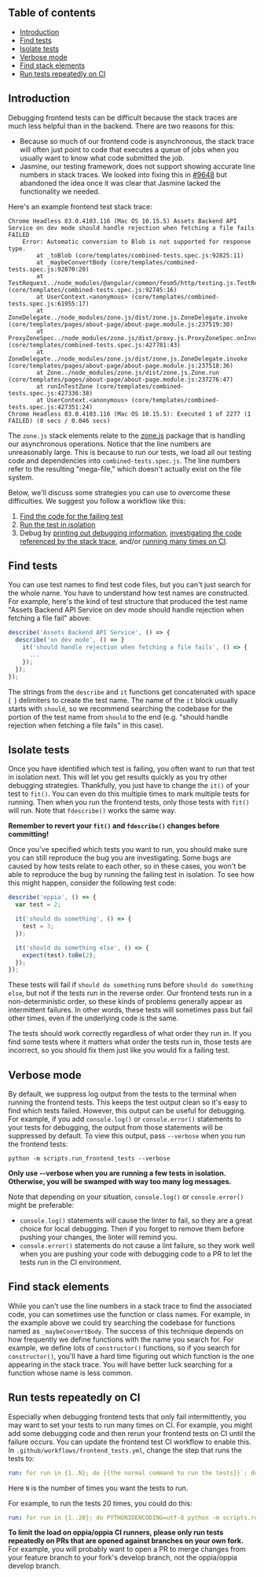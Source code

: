 ## Table of contents

* [Introduction](#introduction)
* [Find tests](#find-tests)
* [Isolate tests](#isolate-tests)
* [Verbose mode](#verbose-mode)
* [Find stack elements](#find-stack-elements)
* [Run tests repeatedly on CI](#run-tests-repeatedly-on-ci)

## Introduction

Debugging frontend tests can be difficult because the stack traces are much less helpful than in the backend. There are two reasons for this:

* Because so much of our frontend code is asynchronous, the stack trace will often just point to code that executes a queue of jobs when you usually want to know what code submitted the job.
* Jasmine, our testing framework, does not support showing accurate line numbers in stack traces. We looked into fixing this in [#9648](https://github.com/oppia/oppia/issues/9648) but abandoned the idea once it was clear that Jasmine lacked the functionality we needed.

Here's an example frontend test stack trace:

```text
Chrome Headless 83.0.4103.116 (Mac OS 10.15.5) Assets Backend API Service on dev mode should handle rejection when fetching a file fails FAILED
	Error: Automatic conversion to Blob is not supported for response type.
	    at _toBlob (core/templates/combined-tests.spec.js:92825:11)
	    at _maybeConvertBody (core/templates/combined-tests.spec.js:92870:20)
	    at TestRequest../node_modules/@angular/common/fesm5/http/testing.js.TestRequest.flush (core/templates/combined-tests.spec.js:92745:16)
	    at UserContext.<anonymous> (core/templates/combined-tests.spec.js:61955:17)
	    at ZoneDelegate../node_modules/zone.js/dist/zone.js.ZoneDelegate.invoke (core/templates/pages/about-page/about-page.module.js:237519:30)
	    at ProxyZoneSpec../node_modules/zone.js/dist/proxy.js.ProxyZoneSpec.onInvoke (core/templates/combined-tests.spec.js:427781:43)
	    at ZoneDelegate../node_modules/zone.js/dist/zone.js.ZoneDelegate.invoke (core/templates/pages/about-page/about-page.module.js:237518:36)
	    at Zone../node_modules/zone.js/dist/zone.js.Zone.run (core/templates/pages/about-page/about-page.module.js:237276:47)
	    at runInTestZone (core/templates/combined-tests.spec.js:427336:38)
	    at UserContext.<anonymous> (core/templates/combined-tests.spec.js:427351:24)
Chrome Headless 83.0.4103.116 (Mac OS 10.15.5): Executed 1 of 2277 (1 FAILED) (0 secs / 0.046 secs)
```

The `zone.js` stack elements relate to the [zone.js](https://github.com/angular/angular/tree/master/packages/zone.js) package that is handling our asynchronous operations. Notice that the line numbers are unreasonably large. This is because to run our tests, we load all our testing code and dependencies into `combined-tests.spec.js`. The line numbers refer to the resulting "mega-file," which doesn't actually exist on the file system.

Below, we'll discuss some strategies you can use to overcome these difficulties. We suggest you follow a workflow like this:

1. [Find the code for the failing test](#find-tests)
2. [Run the test in isolation](#isolate-tests)
3. Debug by [printing out debugging information](#verbose-mode), [investigating the code referenced by the stack trace](#find-stack-elements), and/or [running many times on CI](#run-tests-repeatedly-on-ci).

## Find tests

You can use test names to find test code files, but you can't just search for the whole name. You have to understand how test names are constructed. For example, here's the kind of test structure that produced the test name "Assets Backend API Service on dev mode should handle rejection when fetching a file fail" above:

```js
describe('Assets Backend API Service', () => {
  describe('on dev mode', () => }
    it('should handle rejection when fetching a file fails', () => {
      ...
    });
  });
});
```

The strings from the `describe` and `it` functions get concatenated with space (` `) delimiters to create the test name. The name of the `it` block usually starts with `should`, so we recommend searching the codebase for the portion of the test name from `should` to the end (e.g. "should handle rejection when fetching a file fails" in this case).

## Isolate tests

Once you have identified which test is failing, you often want to run that test in isolation next. This will let you get results quickly as you try other debugging strategies. Thankfully, you just have to change the `it()` of your test to `fit()`. You can even do this multiple times to mark multiple tests for running. Then when you run the frontend tests, only those tests with `fit()` will run. Note that `fdescribe()` works the same way.

**Remember to revert your `fit()` and `fdescribe()` changes before committing!**

Once you've specified which tests you want to run, you should make sure you can still reproduce the bug you are investigating. Some bugs are caused by how tests relate to each other, so in these cases, you won't be able to reproduce the bug by running the failing test in isolation. To see how this might happen, consider the following test code:

```js
describe('oppia', () => {
  var test = 2;

  it('should do something', () => {
    test = 3;
  });

  it('should do something else', () => {
    expect(test).toBe(2);
  });
});
```

These tests will fail if `should do something` runs before `should do something else`, but not if the tests run in the reverse order. Our frontend tests run in a non-deterministic order, so these kinds of problems generally appear as intermittent failures. In other words, these tests will sometimes pass but fail other times, even if the underlying code is the same.

The tests should work correctly regardless of what order they run in. If you find some tests where it matters what order the tests run in, those tests are incorrect, so you should fix them just like you would fix a failing test.

## Verbose mode

By default, we suppress log output from the tests to the terminal when running the frontend tests. This keeps the test output clean so it's easy to find which tests failed. However, this output can be useful for debugging. For example, if you add `console.log()` or `console.error()` statements to your tests for debugging, the output from those statements will be suppressed by default. To view this output, pass `--verbose` when you run the frontend tests:

```console
python -m scripts.run_frontend_tests --verbose
```

**Only use --verbose when you are running a few tests in isolation. Otherwise, you will be swamped with way too many log messages.**

Note that depending on your situation, `console.log()` or `console.error()` might be preferable:

* `console.log()` statements will cause the linter to fail, so they are a great choice for local debugging. Then if you forget to remove them before pushing your changes, the linter will remind you.
* `console.error()` statements do not cause a lint failure, so they work well when you are pushing your code with debugging code to a PR to let the tests run in the CI environment.

## Find stack elements

While you can't use the line numbers in a stack trace to find the associated code, you can sometimes use the function or class names. For example, in the example above we could try searching the codebase for functions named as `_maybeConvertBody`. The success of this technique depends on how frequently we define functions with the name you search for. For example, we define lots of `constructor()` functions, so if you search for `constructor()`, you'll have a hard time figuring out which function is the one appearing in the stack trace. You will have better luck searching for a function whose name is less common.

## Run tests repeatedly on CI

Especially when debugging frontend tests that only fail intermittently, you may want to set your tests to run many times on CI. For example, you might add some debugging code and then rerun your frontend tests on CI until the failure occurs. You can update the frontend test CI workflow to enable this. In `.github/workflows/frontend_tests.yml`, change the step that runs the tests to:

```yaml
run: for run in {1..N}; do {{the normal command to run the tests}}`; done
```

Here `N` is the number of times you want the tests to run.

For example, to run the tests 20 times, you could do this:

```yaml
run: for run in {1..20}; do PYTHONIOENCODING=utf-8 python -m scripts.run_frontend_tests --run_minified_tests --skip_install --check_coverage; done
```

**To limit the load on oppia/oppia CI runners, please only run tests repeatedly on PRs that are opened against branches on your own fork.** For example, you will probably want to open a PR to merge changes from your feature branch to your fork's develop branch, not the oppia/oppia develop branch.
